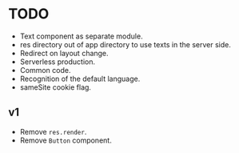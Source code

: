 # TODO
- Text component as separate module.
- res directory out of app directory to use texts in the server side.
- Redirect on layout change.
- Serverless production.
- Common code.
- Recognition of the default language.
- sameSite cookie flag.
## v1
- Remove `res.render`.
- Remove `Button` component.